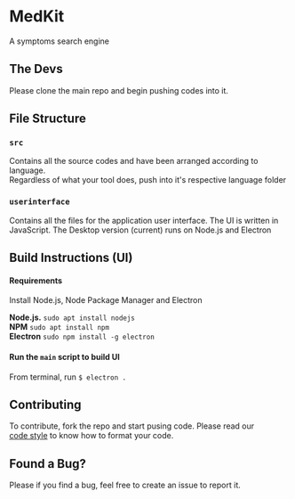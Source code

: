 # MedKit
A symptoms search engine

## The Devs
Please clone the main repo and begin pushing codes into it.

## File Structure
### `src`

Contains all the source codes and have been arranged according to language.  
Regardless of what your tool does, push into it's respective language folder  
    
### `userinterface`

Contains all the files for the application user interface. The UI is written in  
JavaScript. The Desktop version (current) runs on Node.js and Electron  

## Build Instructions (UI)
#### Requirements   

Install Node.js, Node Package Manager and Electron  

__Node.js.__ `sudo apt install nodejs`    
__NPM__ `sudo apt install npm`   
__Electron__ `sudo npm install -g electron`  

#### Run the `main` script to build UI

From terminal, run `$ electron .`

## Contributing

To contribute, fork the repo and start pusing code. Please read our   
[code style](#) to know how to format your code.

## Found a Bug?

Please if you find a bug, feel free to create an issue to report it.  
